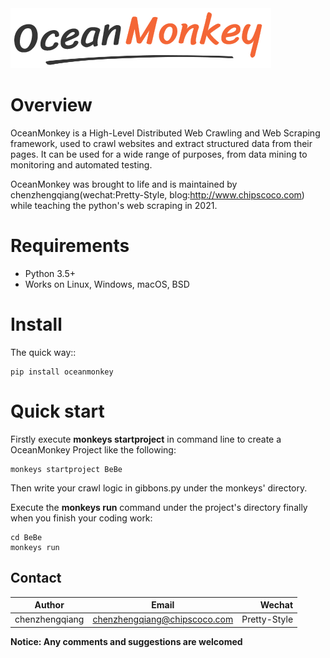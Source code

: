 <img src="https://github.com/chipscoco/OceanMonkey/blob/main/artwork/logo.jpg">
   

Overview
========

OceanMonkey is a High-Level Distributed Web Crawling and Web Scraping framework, used to
crawl websites and extract structured data from their pages. It can be used for
a wide range of purposes, from data mining to monitoring and automated testing.

OceanMonkey was brought to life and is maintained by chenzhengqiang(wechat:Pretty-Style, blog:http://www.chipscoco.com) while teaching the python's web scraping in 2021.

Requirements
============

* Python 3.5+
* Works on Linux, Windows, macOS, BSD

Install
=======

The quick way::

    pip install oceanmonkey

Quick start
=============
Firstly execute **monkeys startproject** in command line to create a OceanMonkey Project like the following:

    monkeys startproject BeBe
Then write your crawl logic in gibbons.py under the monkeys' directory.

Execute the **monkeys run** command under the project's directory finally when you finish your coding work:

    cd BeBe
    monkeys run


## Contact


|Author          | Email            | Wechat      |
| ---------------|:----------------:| -----------:|
| chenzhengqiang | chenzhengqiang@chipscoco.com | Pretty-Style |

**Notice:  Any comments and suggestions are welcomed**
